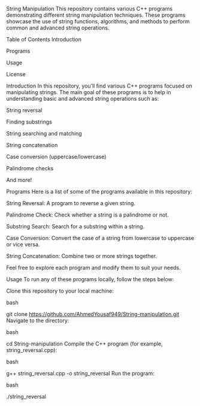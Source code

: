 String Manipulation
This repository contains various C++ programs demonstrating different string manipulation techniques. These programs showcase the use of string functions, algorithms, and methods to perform common and advanced string operations.

Table of Contents
Introduction

Programs

Usage

License

Introduction
In this repository, you’ll find various C++ programs focused on manipulating strings. The main goal of these programs is to help in understanding basic and advanced string operations such as:

String reversal

Finding substrings

String searching and matching

String concatenation

Case conversion (uppercase/lowercase)

Palindrome checks

And more!

Programs
Here is a list of some of the programs available in this repository:

String Reversal: A program to reverse a given string.

Palindrome Check: Check whether a string is a palindrome or not.

Substring Search: Search for a substring within a string.

Case Conversion: Convert the case of a string from lowercase to uppercase or vice versa.

String Concatenation: Combine two or more strings together.

Feel free to explore each program and modify them to suit your needs.

Usage
To run any of these programs locally, follow the steps below:

Clone this repository to your local machine:

bash

git clone https://github.com/AhmedYousaf949/String-manipulation.git
Navigate to the directory:

bash

cd String-manipulation
Compile the C++ program (for example, string_reversal.cpp):

bash

g++ string_reversal.cpp -o string_reversal
Run the program:

bash

./string_reversal
